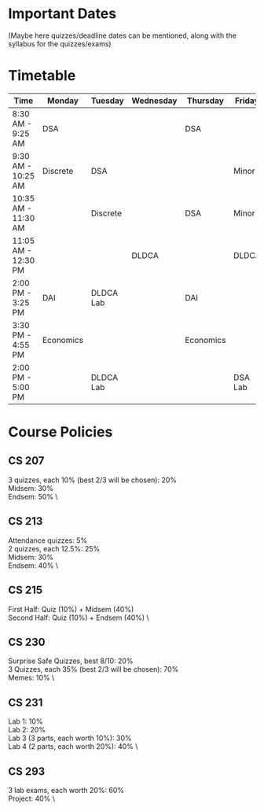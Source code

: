 # Important Dates

(Maybe here quizzes/deadline dates can be mentioned, along with the syllabus for the quizzes/exams)

# Timetable

| Time              | Monday              | Tuesday                   | Wednesday           | Thursday                 | Friday                 |
|-------------------|---------------------|---------------------------|---------------------|---------------------------|------------------------|
| 8:30 AM - 9:25 AM | DSA                 |                           |                     | DSA                       |                        |
| 9:30 AM - 10:25 AM| Discrete            | DSA                       |                     |                           | Minor                  |
| 10:35 AM - 11:30 AM|                     | Discrete                  |                     | DSA                       | Minor                  |
| 11:05 AM - 12:30 PM|                     |                           | DLDCA               |                           | DLDCA                  |
| 2:00 PM - 3:25 PM | DAI                 | DLDCA Lab                 |                     | DAI                       |                        |
| 3:30 PM - 4:55 PM | Economics           |                           |                     | Economics                 |                        |
| 2:00 PM - 5:00 PM |                     | DLDCA Lab                 |                     |                           | DSA Lab                |

# Course Policies

## CS 207

3 quizzes, each 10% (best 2/3 will be chosen): 20% \
Midsem: 30% \
Endsem: 50% \

## CS 213

Attendance quizzes: 5% \
2 quizzes, each 12.5%: 25% \
Midsem: 30% \
Endsem: 40% \

## CS 215

First Half: Quiz (10%) + Midsem (40%) \
Second Half: Quiz (10%) + Endsem (40%) \

## CS 230

Surprise Safe Quizzes, best 8/10: 20% \
3 Quizzes, each 35% (best 2/3 will be chosen): 70% \
Memes: 10% \

## CS 231

Lab 1: 10% \
Lab 2: 20% \
Lab 3 (3 parts, each worth 10%): 30% \
Lab 4 (2 parts, each worth 20%): 40% \

## CS 293

3 lab exams, each worth 20%: 60% \
Project: 40% \
